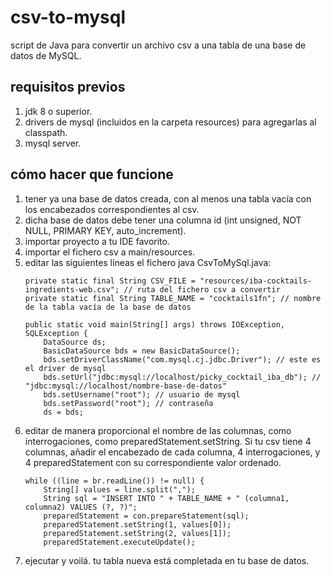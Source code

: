 # csv-to-mysql
script de Java para convertir un archivo csv a una tabla de una base de datos de MySQL.

## requisitos previos
1. jdk 8 o superior.
2. drivers de mysql (incluidos en la carpeta resources) para agregarlas al classpath.
3. mysql server.

## cómo hacer que funcione
1. tener ya una base de datos creada, con al menos una tabla vacía con los encabezados correspondientes al csv.
2. dicha base de datos debe tener una columna id (int unsigned, NOT NULL, PRIMARY KEY, auto_increment).
3. importar proyecto a tu IDE favorito.
4. importar el fichero csv a main/resources.
5. editar las siguientes líneas el fichero java CsvToMySql.java:
	```
	private static final String CSV_FILE = "resources/iba-cocktails-ingredients-web.csv"; // ruta del fichero csv a convertir
	private static final String TABLE_NAME = "cocktails1fn"; // nombre de la tabla vacía de la base de datos
	```
	```
	public static void main(String[] args) throws IOException, SQLException {
		DataSource ds;
		BasicDataSource bds = new BasicDataSource();
		bds.setDriverClassName("com.mysql.cj.jdbc.Driver");	// este es el driver de mysql
		bds.setUrl("jdbc:mysql://localhost/picky_cocktail_iba_db"); // "jdbc:mysql://localhost/nombre-base-de-datos"
		bds.setUsername("root"); // usuario de mysql
		bds.setPassword("root"); // contraseña
		ds = bds;
	```
6. editar de manera proporcional el nombre de las columnas, como interrogaciones, como preparedStatement.setString.
	Si tu csv tiene 4 columnas, añadir el encabezado de cada columna, 4 interrogaciones, y 4 preparedStatement con su correspondiente valor ordenado.
	```
	while ((line = br.readLine()) != null) {
		String[] values = line.split(",");
		String sql = "INSERT INTO " + TABLE_NAME + " (columna1, columna2) VALUES (?, ?)";
		preparedStatement = con.prepareStatement(sql);
		preparedStatement.setString(1, values[0]);
		preparedStatement.setString(2, values[1]);
		preparedStatement.executeUpdate();
	```
7. ejecutar y voilá. tu tabla nueva está completada en tu base de datos.
